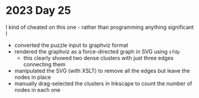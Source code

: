 # 2023 Day 25

I kind of cheated on this one - rather than programming anything significant I

- converted the puzzle input to graphviz format
- rendered the graphviz as a force-directed graph in SVG using `sfdp`
  - this clearly showed two dense clusters with just three edges connecting them
- manipulated the SVG (with XSLT) to remove all the edges but leave the nodes in place
- manually drag-selected the clusters in Inkscape to count the number of nodes in each one